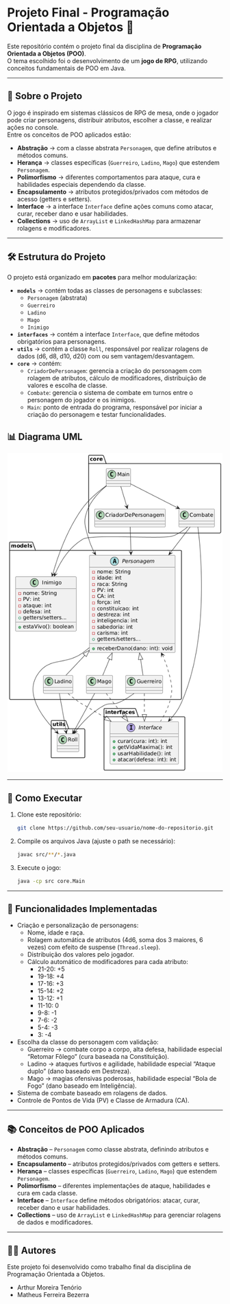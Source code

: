 # Projeto Final - Programação Orientada a Objetos 🎲

Este repositório contém o projeto final da disciplina de **Programação Orientada a Objetos (POO)**.  
O tema escolhido foi o desenvolvimento de um **jogo de RPG**, utilizando conceitos fundamentais de POO em Java.  

---

## 📖 Sobre o Projeto

O jogo é inspirado em sistemas clássicos de RPG de mesa, onde o jogador pode criar personagens, distribuir atributos, escolher a classe, e realizar ações no console.  
Entre os conceitos de POO aplicados estão:  

- **Abstração** → com a classe abstrata `Personagem`, que define atributos e métodos comuns.  
- **Herança** → classes específicas (`Guerreiro`, `Ladino`, `Mago`) que estendem `Personagem`.  
- **Polimorfismo** → diferentes comportamentos para ataque, cura e habilidades especiais dependendo da classe.  
- **Encapsulamento** → atributos protegidos/privados com métodos de acesso (getters e setters).  
- **Interface** → a interface `Interface` define ações comuns como atacar, curar, receber dano e usar habilidades.  
- **Collections** → uso de `ArrayList` e `LinkedHashMap` para armazenar rolagens e modificadores.  

---

## 🛠️ Estrutura do Projeto

O projeto está organizado em **pacotes** para melhor modularização:  

- **`models`** → contém todas as classes de personagens e subclasses:
  - `Personagem` (abstrata)
  - `Guerreiro`
  - `Ladino`
  - `Mago`
  - `Inimigo`
- **`interfaces`** → contém a interface `Interface`, que define métodos obrigatórios para personagens.  
- **`utils`** → contém a classe `Roll`, responsável por realizar rolagens de dados (d6, d8, d10, d20) com ou sem vantagem/desvantagem.  
- **`core`** → contém:
  - `CriadorDePersonagem`: gerencia a criação do personagem com rolagem de atributos, cálculo de modificadores, distribuição de valores e escolha de classe.
  - `Combate`: gerencia o sistema de combate em turnos entre o personagem do jogador e os inimigos.
  - `Main`: ponto de entrada do programa, responsável por iniciar a criação do personagem e testar funcionalidades.  

## 📊 Diagrama UML

![Diagrama UML do Projeto](docs/uml.png)

---

## 🚀 Como Executar

1. Clone este repositório:  
   ```bash
   git clone https://github.com/seu-usuario/nome-do-repositorio.git
   ```

2. Compile os arquivos Java (ajuste o path se necessário):  
   ```bash
   javac src/**/*.java
   ```

3. Execute o jogo:  
   ```bash
   java -cp src core.Main
   ```

---

## 📌 Funcionalidades Implementadas

- Criação e personalização de personagens:
  - Nome, idade e raça.  
  - Rolagem automática de atributos (4d6, soma dos 3 maiores, 6 vezes) com efeito de suspense (`Thread.sleep`).  
  - Distribuição dos valores pelo jogador.  
  - Cálculo automático de modificadores para cada atributo:
    - 21-20: +5
    - 19-18: +4
    - 17-16: +3
    - 15-14: +2
    - 13-12: +1
    - 11-10: 0
    - 9-8: -1
    - 7-6: -2
    - 5-4: -3
    - 3: -4
- Escolha da classe do personagem com validação:
  - Guerreiro → combate corpo a corpo, alta defesa, habilidade especial “Retomar Fôlego” (cura baseada na Constituição).  
  - Ladino → ataques furtivos e agilidade, habilidade especial “Ataque duplo” (dano baseado em Destreza).  
  - Mago → magias ofensivas poderosas, habilidade especial “Bola de Fogo” (dano baseado em Inteligência).  
- Sistema de combate baseado em rolagens de dados.  
- Controle de Pontos de Vida (PV) e Classe de Armadura (CA).  

---

## 📚 Conceitos de POO Aplicados

- **Abstração** – `Personagem` como classe abstrata, definindo atributos e métodos comuns.  
- **Encapsulamento** – atributos protegidos/privados com getters e setters.  
- **Herança** – classes específicas (`Guerreiro`, `Ladino`, `Mago`) que estendem `Personagem`.  
- **Polimorfismo** – diferentes implementações de ataque, habilidades e cura em cada classe.  
- **Interface** – `Interface` define métodos obrigatórios: atacar, curar, receber dano e usar habilidades.  
- **Collections** – uso de `ArrayList` e `LinkedHashMap` para gerenciar rolagens de dados e modificadores.  

---

## 👨‍💻 Autores

Este projeto foi desenvolvido como trabalho final da disciplina de Programação Orientada a Objetos.  

- Arthur Moreira Tenório  
- Matheus Ferreira Bezerra  

